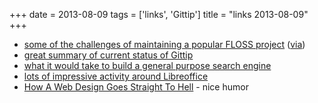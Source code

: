 +++
date = 2013-08-09
tags = ['links', 'Gittip']
title = "links 2013-08-09"
+++

-   [some of the challenges of maintaining a popular FLOSS project]
    ([via])
-   [great summary of current status of Gittip]
-   [what it would take to build a general purpose search engine]
-   [lots of impressive activity around Libreoffice]
-   [How A Web Design Goes Straight To Hell] - nice humor

  [some of the challenges of maintaining a popular FLOSS project]: https://github.com/jashkenas/coffee-script/issues/2864#issuecomment-15159370
  [via]: http://www.binpress.com/blog/2013/04/14/open-source-cannot-live-on-donations-alone
  [great summary of current status of Gittip]: https://medium.com/building-gittip/bb770ab13101
  [what it would take to build a general purpose search engine]: https://news.ycombinator.com/item?id=5916687
  [lots of impressive activity around Libreoffice]: http://blog.documentfoundation.org/2013/07/22/getting-close-to-libreoffice-4-1
  [How A Web Design Goes Straight To Hell]: http://theoatmeal.com/comics/design_hell
